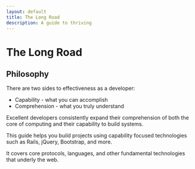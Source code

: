 ```yaml
---
layout: default
title: The Long Road
description: A guide to thriving
---
```


# The Long Road

## Philosophy

There are two sides to effectiveness as a developer:
* Capability - what you can accomplish
* Comprehension - what you truly understand

Excellent developers consistently expand their comprehension of both the core of
computing and their capability to build systems.

This guide helps you build projects using capability focused technologies such as
Rails, jQuery, Bootstrap, and more.

It covers core protocols, languages, and other fundamental technologies that
underly the web.
